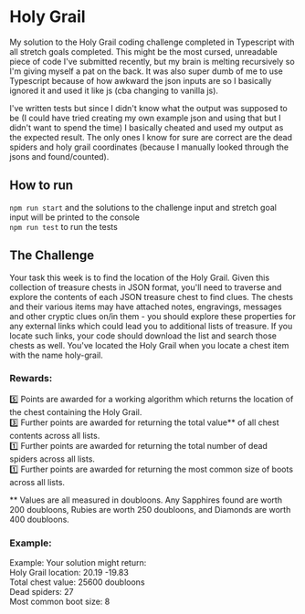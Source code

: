 # Holy Grail

My solution to the Holy Grail coding challenge completed in Typescript with all stretch goals completed. This might be the most cursed, unreadable piece of code I've submitted recently, but my brain is melting recursively so I'm giving myself a pat on the back. It was also super dumb of me to use Typescript because of how awkward the json inputs are so I basically ignored it and used it like js (cba changing to vanilla js).

I've written tests but since I didn't know what the output was supposed to be (I could have tried creating my own example json and using that but I didn't want to spend the time) I basically cheated and used my output as the expected result. The only ones I know for sure are correct are the dead spiders and holy grail coordinates (because I manually looked through the jsons and found/counted).

## How to run

`npm run start` and the solutions to the challenge input and stretch goal input will be printed to the console \
`npm run test` to run the tests

## The Challenge

Your task this week is to find the location of the Holy Grail. Given this collection of treasure chests in JSON format, you'll need to traverse and explore the contents of each JSON treasure chest to find clues. The chests and their various items may have attached notes, engravings, messages and other cryptic clues on/in them - you should explore these properties for any external links which could lead you to additional lists of treasure. If you locate such links, your code should download the list and search those chests as well. You've located the Holy Grail when you locate a chest item with the name holy-grail.

### Rewards:

:five: Points are awarded for a working algorithm which returns the location of the chest containing the Holy Grail. \
:three: Further points are awarded for returning the total value\*\* of all chest contents across all lists. \
:one: Further points are awarded for returning the total number of dead spiders across all lists. \
:one: Further points are awarded for returning the most common size of boots across all lists.

\*\* Values are all measured in doubloons. Any Sapphires found are worth 200 doubloons, Rubies are worth 250 doubloons, and Diamonds are worth 400 doubloons.

### Example:

Example:
Your solution might return: \
Holy Grail location: 20.19 -19.83 \
Total chest value: 25600 doubloons \
Dead spiders: 27 \
Most common boot size: 8
